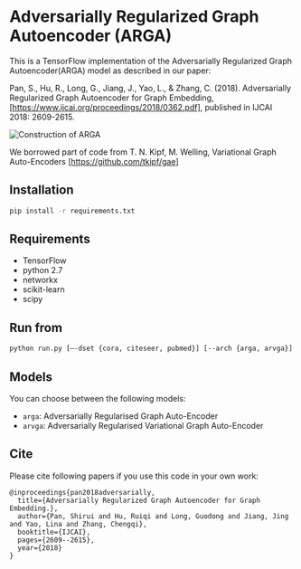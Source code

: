 Adversarially Regularized Graph Autoencoder (ARGA)
============

This is a TensorFlow implementation of the Adversarially Regularized Graph Autoencoder(ARGA) model as described in our paper:
 
Pan, S., Hu, R., Long, G., Jiang, J., Yao, L., & Zhang, C. (2018). Adversarially Regularized Graph Autoencoder for Graph Embedding, [https://www.ijcai.org/proceedings/2018/0362.pdf], published in IJCAI 2018: 2609-2615.

![Construction of ARGA](https://github.com/Ruiqi-Hu/ARGA/blob/master/ARGA_FLOW.jpg)

We borrowed part of code from T. N. Kipf, M. Welling, Variational Graph Auto-Encoders [https://github.com/tkipf/gae]


## Installation

```bash
pip install -r requirements.txt
```

## Requirements
* TensorFlow
* python 2.7
* networkx
* scikit-learn
* scipy

## Run from

```bash
python run.py [–-dset {cora, citeseer, pubmed}] [--arch {arga, arvga}] [--task {clustering, link_prediction}] [--run_all]
```

## Models

You can choose between the following models: 
* `arga`: Adversarially Regularised Graph Auto-Encoder
* `arvga`: Adversarially Regularised Variational Graph Auto-Encoder 

## Cite

Please cite following papers if you use this code in your own work:

```
@inproceedings{pan2018adversarially,
  title={Adversarially Regularized Graph Autoencoder for Graph Embedding.},
  author={Pan, Shirui and Hu, Ruiqi and Long, Guodong and Jiang, Jing and Yao, Lina and Zhang, Chengqi},
  booktitle={IJCAI},
  pages={2609--2615},
  year={2018}
}
```
